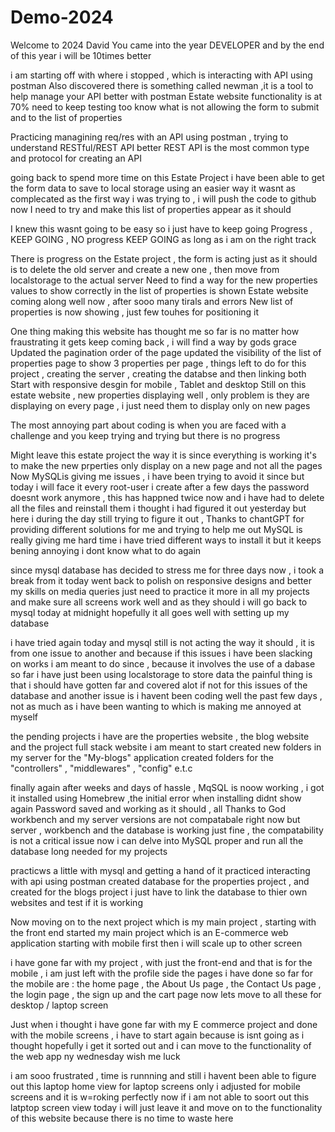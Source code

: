    # Demo-2024

Welcome to 2024 David You came into the year  DEVELOPER and by the end of this year i will be 10times better 


i am starting off with where i stopped , which is interacting with API using postman 
Also discovered there is something called newman ,it is a tool to help manage your API better with postman 
Estate website functionality is at 70% need to keep testing too know what is not allowing the form to submit and to the list of properties 

Practicing managining req/res with an API using postman , trying to understand RESTful/REST API better
REST API is the most common type and protocol for creating an API

going back to spend more time on this Estate Project
i have been able to get the form data to save to local storage using an easier way
it wasnt as complecated as the first way i was trying to , i will push the code to github now
I need to try and make this list of properties appear as it should

I knew this wasnt going to be easy so i just have to keep going 
Progress , KEEP GOING , NO progress KEEP GOING as long as i am on the right track 

There is progress on the Estate project , the form is acting just as it should
is to delete the old server and create a new one , then move from localstorage to the actual server
Need to find a way for the new properties values to show correctly in the list of properties is shown
Estate website coming along well now , after sooo many tirals and errors
New list of properties is now showing , just  few touhes for positioning it 

One thing making this website has thought me so far is no matter how fraustrating it gets keep coming back , i will find a way 
by gods grace 
Updated the pagination order of the page 
updated the visibility of the list of properties page to show 3 properties per page , 
things left to do for this project , creating the server , creating the databse and then linking both 
Start with responsive desgin for mobile , Tablet and desktop 
Still on this estate website , new properties displaying well , only problem is they are displaying on every page , i just need them to display only on new pages 

The most annoying part about coding is when you are faced with a challenge and you keep trying and trying but there is no progress 

Might leave this estate project the way it is since everything is working it's to make the new prperties only display on a new page and not all the pages  
Now MySQLis giving me issues , i have been trying to avoid it since but today i will face it
every root-user i create after a few days the password doesnt work anymore , this has happned twice now and i have had to delete all the files and reinstall them
i thought i had figured it out yesterday but here i during the day still trying to figure it out , Thanks to chantGPT for providing different solutions for me and trying to help me out
MySQL is really giving me hard time
i have tried different ways to install it but it keeps bening annoying 
i dont know what to do again 

since mysql database has decided to stress me for three days now , i took a break from it today 
went back to polish on responsive designs and better my skills on media queries
just need to practice it more in all my projects and make sure all screens work well and as they should 
i will go back to mysql today at midnight hopefully it all goes well with setting up my database 

i have tried again today and mysql still is not acting the way it should , it is from one issue to another
and because if this issues i have been slacking on works i am meant to do since , because it involves the use of a dabase 
so far i have just been using localstorage to store data 
the painful thing is that i should have gotten far and covered alot if not for this issues of the database 
and another issue is i havent been coding well the past few days , not as much as i have been wanting to which is making me annoyed at myself 

the pending projects i have are the properties website , the blog website and the project full stack website i am meant to start
created new folders in my server for the "My-blogs" application 
created folders for the "controllers" , "middlewares" , "config" e.t.c

finally again after weeks and days of hassle , MqSQL is noow working , i got it installed using Homebrew  ,the initial error when installing didnt show again 
Password saved and working as it should , all Thanks to God 
workbench and my server versions are not compatabale right now but server , workbench and the database is working just fine , the compatability is not a critical issue
now i can delve into MySQL proper and run all the database long needed for my projects  

practicws a little with mysql and getting a hand of it 
practiced interacting with api using postman 
created database for the properties project , and created for the blogs project 
i just have to link the database to thier own websites and test if it is working 

Now moving on to the next project which is my main project , starting with the front end
started my main project which is an E-commerce web application 
starting with mobile first then i will scale up to other screen 

i have gone far with my project , with just the front-end and that is for the mobile , i am just left with the profile side 
the pages i have done so far for the mobile are : the home page , the About Us page , the Contact Us page  , the login page , the sign up and the cart page 
now lets move to all these for desktop / laptop screen 

Just when i thought i have gone far with my E commerce project and done with the mobile screens , i have to start again because is isnt going as i thought 
hopefully i get it sorted out and i can move to the functionality of the web app ny wednesday 
wish me luck 

i am sooo frustrated  , time is runnning and still i havent been able to figure out this laptop home view for laptop screens only 
i adjusted for mobile screens and it is w=roking perfectly now
if i am not able to soort out this latptop screen view today i will just leave it and move on to the functionality of this website because there is no time to waste here 
